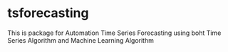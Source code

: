# tsforecasting


This is package for Automation Time Series Forecasting using boht Time Series Algorithm and Machine Learning Algorithm
